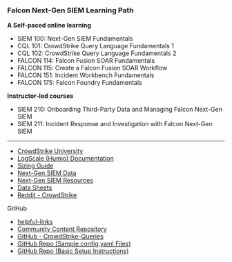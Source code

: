 ### Falcon Next-Gen SIEM Learning Path
**A Self-paced online learning**
- SIEM 100: Next-Gen SIEM Fundamentals
- CQL 101: CrowdStrike Query Language Fundamentals 1
- CQL 102: CrowdStrike Query Language Fundamentals 2
- FALCON 114: Falcon Fusion SOAR Fundamentals
- FALCON 115: Create a Falcon Fusion SOAR Workflow
- FALCON 151: Incident Workbench Fundamentals
- FALCON 175: Falcon Foundry Fundamentals

**Instructor-led courses**
- SIEM 210: Onboarding Third-Party Data and Managing Falcon Next-Gen SIEM
- SIEM 211: Incident Response and Investigation with Falcon Next-Gen SIEM

---

- [CrowdStrike University](https://university.crowdstrike.com/learn)
- [LogScale (Humio) Documentation](https://library.humio.com/falcon-logscale-collector/log-collector.html)
- [Sizing Guide](https://library.humio.com/falcon-logscale-collector/log-collector-install-sizing.html)
- [Next-Gen SIEM Data](https://developer.crowdstrike.com/docs/ng-siem/)
- [Next-Gen SIEM Resources](https://www.crowdstrike.com/tech-hub/ng-siem/?cspage=0&lang=English)
- [Data Sheets](https://www.crowdstrike.com/en-us/resources/data-sheets/?lang=1)
- [Reddit - CrowdStrike](https://www.reddit.com/r/crowdstrike/)

GitHub
- [helpful-links](https://github.com/CrowdStrike/helpful-links)
- [Community Content Repository](https://github.com/CrowdStrike/logscale-community-content)
- [GitHub - CrowdStrike-Queries](https://github.com/Mikoyan-Dee/CrowdStrike-Queries)
- [GitHub Repo (Sample config.yaml Files)](https://github.com/CrowdStrike/logscale-community-content/tree/main/Config-Samples/Log-Shippers/Falcon-LogScale-Collector)
- [GitHub Repo (Basic Setup Instructions)](https://github.com/CrowdStrike/logscale-community-content/wiki/FLC-Basic-Setup-and-Configuration)
